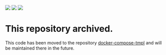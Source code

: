 ![](https://img.shields.io/github/v/release/laspavel/tinyproxy-docker) ![](https://img.shields.io/docker/pulls/laspavel/tinyproxy) ![](https://img.shields.io/github/license/laspavel/tinyproxy-docker)

# This repository archived. 
This code has been moved to the repository [docker-compose-tmpl](https://github.com/laspavel/docker-compose-tmpl/tree/master/tinyproxy) and will be maintained there in the future.

